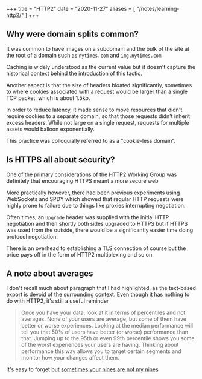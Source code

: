+++
title = "HTTP2"
date = "2020-11-27"
aliases = [
  "/notes/learning-http2/"
]
+++

## Why were domain splits common?

It was common to have images on a subdomain and the bulk of the site at the root of a domain such as `nytimes.com` and `img.nytimes.com`

Caching is widely understood as the current value but it doesn't capture the historical context behind the introduction of this tactic.

Another aspect is that the size of headers bloated significantly, sometimes to where cookies associated with a request would be larger than a single TCP packet, which is about 1.5kb.

In order to reduce latency, it made sense to move resources that didn't require cookies to a separate domain, so that those requests didn't inherit excess headers. While not large on a single request, requests for multiple assets would balloon exponentially.

This practice was colloquially referred to as a "cookie-less domain".

## Is HTTPS all about security?

One of the primary considerations of the HTTP2 Working Group was definitely that encouraging HTTPS meant a more secure web

More practically however, there had been previous experiments using WebSockets and SPDY which showed that regular HTTP requests were highly prone to failure due to things like proxies interrupting negotiation.

Often times, an `Upgrade` header was supplied with the initial HTTP negotiation and then shortly both sides upgraded to HTTPS but if HTTPS was used from the outside, there would be a significantly easier time doing protocol negotiation.

There is an overhead to establishing a TLS connection of course but the price pays off in the form of HTTP2 multiplexing and so on.

## A note about averages

I don't recall much about paragraph that I had highlighted, as the text-based export is devoid of the surrounding context. Even though it has nothing to do with HTTP2, it's still a useful reminder

> Once you have your data, look at it in terms of percentiles and not averages. None of your users are average, but some of them have better or worse experiences. Looking at the median performance will tell you that 50% of users have better (or worse) performance than that. Jumping up to the 95th or even 99th percentile shows you some of the worst experiences your users are having. Thinking about performance this way allows you to target certain segments and monitor how your changes affect them.

It's easy to forget but [sometimes your nines are not my nines](http://rachelbythebay.com/w/2019/07/15/giant/)

